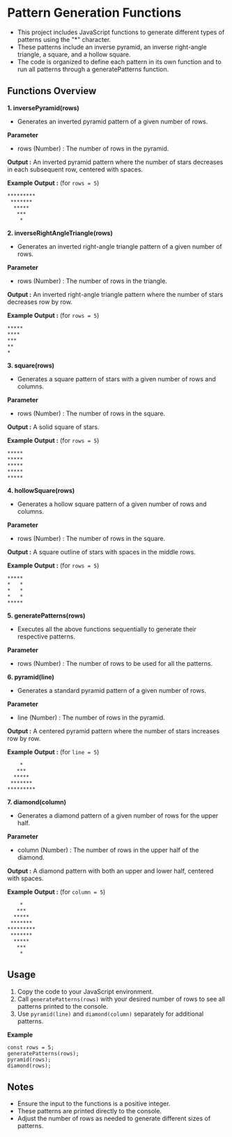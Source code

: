 # Pattern Generation Functions

- This project includes JavaScript functions to generate different types of patterns using the "*" character.
- These patterns include an inverse pyramid, an inverse right-angle triangle, a square, and a hollow square.
- The code is organized to define each pattern in its own function and to run all patterns through a generatePatterns function.

## Functions Overview

****1. inversePyramid(rows)**** 
- Generates an inverted pyramid pattern of a given number of rows.

**Parameter**
- rows (Number) : The number of rows in the pyramid.

**Output :** An inverted pyramid pattern where the number of stars decreases in each subsequent row, centered with spaces.

**Example Output :** (for ```rows = 5```)
```
*********
 *******
  *****
   ***
    *
```

****2. inverseRightAngleTriangle(rows)**** 
- Generates an inverted right-angle triangle pattern of a given number of rows.

**Parameter**
- rows (Number) : The number of rows in the triangle.

**Output :** An inverted right-angle triangle pattern where the number of stars decreases row by row.

**Example Output :** (for ```rows = 5```)
```
*****
****
***
**
*
```

****3. square(rows)**** 
- Generates a square pattern of stars with a given number of rows and columns.

**Parameter**
- rows (Number) : The number of rows in the square.

**Output :** A solid square of stars.

**Example Output :** (for ```rows = 5```)
```
*****
*****
*****
*****
*****
```

****4. hollowSquare(rows)**** 
- Generates a hollow square pattern of a given number of rows and columns.

**Parameter**
- rows (Number) : The number of rows in the square.

**Output :** A square outline of stars with spaces in the middle rows.

**Example Output :** (for ```rows = 5```)
```
*****
*   *
*   *
*   *
*****
```

****5. generatePatterns(rows)**** 
- Executes all the above functions sequentially to generate their respective patterns.

**Parameter**
- rows (Number) : The number of rows to be used for all the patterns.

****6. pyramid(line)**** 
- Generates a standard pyramid pattern of a given number of rows.

**Parameter**
- line (Number) : The number of rows in the pyramid.

**Output :** A centered pyramid pattern where the number of stars increases row by row.

**Example Output :** (for ```line = 5```)
```
    *
   ***
  *****
 *******
*********
```

****7. diamond(column)**** 
- Generates a diamond pattern of a given number of rows for the upper half.

**Parameter**
- column (Number) : The number of rows in the upper half of the diamond.

**Output :** A diamond pattern with both an upper and lower half, centered with spaces.

**Example Output :** (for ```column = 5```)
```
    *
   ***
  *****
 *******
*********
 *******
  *****
   ***
    *
```

## Usage

1. Copy the code to your JavaScript environment.
2. Call ```generatePatterns(rows)``` with your desired number of rows to see all patterns printed to the console.
3. Use ```pyramid(line)``` and ```diamond(column)```  separately for additional patterns.

**Example**
```
const rows = 5;
generatePatterns(rows);
pyramid(rows);
diamond(rows);
```

## Notes

- Ensure the input to the functions is a positive integer.
- These patterns are printed directly to the console.
- Adjust the number of rows as needed to generate different sizes of patterns.
